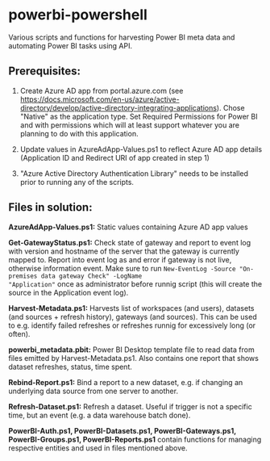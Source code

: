 # powerbi-powershell
Various scripts and functions for harvesting Power BI meta data and automating Power BI tasks using API.

<h2>Prerequisites:</h2>

1. Create Azure AD app from portal.azure.com (see https://docs.microsoft.com/en-us/azure/active-directory/develop/active-directory-integrating-applications). Chose "Native" as the application type. Set Required Permissions for Power BI and with permissions which will at least support whatever you are planning to do with this application.

2. Update values in AzureAdApp-Values.ps1 to reflect Azure AD app details (Application ID and Redirect URI of app created in step 1)

3. "Azure Active Directory Authentication Library" needs to be installed prior to running any of the scripts.


<h2>Files in solution:</h2>

<b>AzureAdApp-Values.ps1:</b> Static values containing Azure AD app values

<b>Get-GatewayStatus.ps1:</b> Check state of gateway and report to event log with version and hostname of the server that the gateway is currently mapped to. Report into event log as and error if gateway is not live, otherwise information event. Make sure to run <code>New-EventLog -Source "On-premises data gateway Check" -LogName "Application"</code> once as administrator before runnig script (this will create the source in the Application event log).

<b>Harvest-Metadata.ps1:</b> Harvests list of workspaces (and users), datasets (and sources + refresh history), gateways (and sources). This can be used to e.g. identify failed refreshes or refreshes runnig for excessively long (or often).

<b>powerbi_metadata.pbit:</b> Power BI Desktop template file to read data from files emitted by Harvest-Metadata.ps1. Also contains one report that shows dataset refreshes, status, time spent.

<b>Rebind-Report.ps1:</b> Bind a report to a new dataset, e.g. if changing an underlying data source from one server to another.

<b>Refresh-Dataset.ps1:</b> Refresh a dataset. Useful if trigger is not a specific time, but an event (e.g. a data warehouse batch done).

<b>PowerBI-Auth.ps1, PowerBI-Datasets.ps1, PowerBI-Gateways.ps1, PowerBI-Groups.ps1, PowerBI-Reports.ps1</b> contain functions for managing respective entities and used in files mentioned above.
